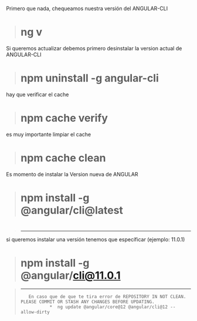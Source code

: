 
Primero que nada, chequeamos nuestra versión del ANGULAR-CLI

 > # ng v 

Si queremos actualizar debemos primero desinstalar la version actual de ANGULAR-CLI
> #  npm uninstall -g angular-cli

hay que verificar el cache 
> # npm cache verify

es muy importante limpiar el cache
> #  npm cache clean
 
 Es momento de instalar la Version nueva de ANGULAR

> # npm install -g @angular/cli@latest

# 

>-----------------------------------------------------------------
si queremos instalar una versión tenemos que específicar (ejemplo: 11.0.1)
> #  npm install -g @angular/cli@11.0.1


>------------------------------------------------------
>        En caso que de que te tira error de REPOSITORY IN NOT CLEAN. PLEASE COMMIT OR STASH ANY CHANGES BEFORE UPDATING.
>                *  ng update @angular/core@12 @angular/cli@12 --allow-dirty
>                

